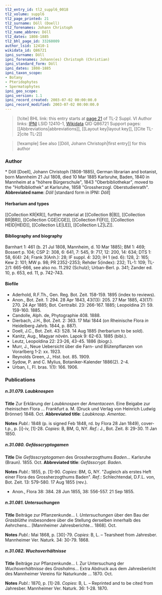 ```yaml
---
tl2_entry_id: tl2_suppl6_0018
tl2_volume: suppl6
tl2_page_printed: 21
tl2_surname: Döll (Doell)
tl2_forenames: Johann Christoph
tl2_name_abbrev: Döll
tl2_dates: 1808-1885
tl2_bhl_page_id: 33260009
author_lsid: 12410-1
wikidata_id: Q86721
ipni_surname: Döll
ipni_forenames: Johann(es) Christoph (Christian)
ipni_standard_form: Döll
ipni_dates: 1808-1885
ipni_taxon_scope: 
- Botany
- Pteridophytes
- Spermatophytes
ipni_geo_scope: 
ipni_version: 1.1
ipni_record_created: 2003-07-02 00:00:00.0
ipni_record_modified: 2003-07-02 00:00:00.0
---
```


> [!cite] BHL link: this entry starts at [page 21](https://www.biodiversitylibrary.org/page/33260009) of TL-2 Suppl. VI
> Author links: [IPNI](https://www.ipni.org/a/12410-1) LSID 12410-1, [Wikidata](https://www.wikidata.org/wiki/Q86721) QID Q86721
> Support pages: [[Abbreviations|abbreviations]], [[Layout key|layout key]], [[Cite TL-2|cite TL-2]]

> [!example] See also [[Döll, Johann Christoph|first entry]] for this author

### Author

\* Döll \[Doell\], Johann Christoph (1808-1885), German librarian and botanist, born Mannheim 21 Jul 1808, died 10 Mar 1885 Karlsruhe, Baden, 1840 in Mannheim at a "höhere Bürgerschule", 1843 "Oberbibliothekar", moved to the "Hofbibliothek" at Karlsruhe, 1858 "Grossherzogl. Oberstudienrath". 
**Abbreviated name**: *Döll* \[standard form in IPNI: *Döll*\]

#### Herbarium and types

[[Collection KR|KR]], further material at [[Collection B|B]], [[Collection BR|BR]], [[Collection CGE|CGE]], [[Collection FI|FI]], [[Collection HEID|HEID]], [[Collection LE|LE]], [[Collection LZ|LZ]].

#### Bibliography and biography

Barnhart 1: 461 (b. 21 Jul 1808, Mannheim, d. 10 Mar 1885); BM 1: 469; Bossert p. 104; CSP 2: 308, 6: 641, 7: 545, 9: 717, 12: 200, 14: 634; DTS 1: 58, 6(4): 24; Frank 3(Anh.): 28; IF suppl. 4: 320; IH 1 (ed. 6): 128, 2: 165; Kew 2: 101; MW p. 98; PR 2352-2353; Rehder 5(index): 232; TL-1: 109; TL-2/1: 665-666, see also no. 11.292 (Schulz); Urban-Berl. p. 341; Zander ed. 10, p. 653, ed. 11, p. 742-743.

#### Biofile

- Aderhold, R.F.Th., Gen. Reg. Bot. Zeit. 158-159. 1895 (index to reviews).
- Anon., Bot. Zeit. 1: 294. 28 Apr 1843, 43(13): 205. 27 Mar 1885, 43(17): 270. 24 Apr 1885; Bot. Centralbl. 23: 266-167. 1885; Leopoldina 21: 59. 159-160. 1885.
- Candolle, Alph. de, Phytographie 408. 1888.
- Dierbach, J.H., Bot. Zeit. 2: 363. 17 Mai 1844 (on Rheinische Flora *in* Heidelberg Jahrb. 1844, p. 887).
- Doell, J.C., Bot. Zeit. 43: 528. 14 Aug 1885 (herbarium to be sold).
- Kanitz, Aug., Magyar növén. Lapok 9: 62-63. 1885 (bibl.).
- Leutz, Leopoldina 22: 23-26, 43-45. 1886 (biogr.).
- Murr, J., Neue Uebersicht über die Farn- und Blütenpflanzen von Vorarlberg 1-2: xx. 1923.
- Reynolds Green, J., Hist. bot. 85. 1909.
- Sydow, P. and C. Mylius, Botaniker-Kalender 1886(2). 2-4.
- Urban, I., Fl. bras. 1(1): 166. 1906.

### Publications

##### n.31.079. Laubknospen

**Title**
Zur Erklärung der *Laubknospen* der *Amentaceen*. Eine Beigabe zur rheinischen Flora ... Frankfurt a. M. (Druck und Verlag von Heinrich Ludwig Brönner) 1848. Oct.
**Abbreviated title**: *Laubknosp. Amentac.*

**Notes**
*Publ*.: 1848 (p. is signed Feb 1848, rd. by Flora 28 Jan 1849), cover-t.p., p. \[i\]-iv, \[1\]-28.
*Copies*: B, BM, G, NY.
*Ref*.: J., Bot. Zeit. 8: 29-30. 11 Jan 1850.

##### n.31.080. Gefässcryptogamen

**Title**
Die *Gefässcryptogamen* des Grossherzogthums *Baden*... Karlsruhe (Braun). 1855. Oct.
**Abbreviated title**: *Gefässcrypt. Baden*.

**Notes**
*Publ*.: 1855, p. \[1\]-90. *Copies*: BM, G, NY. "Zugleich als erstes Heft einer Flora des Grossherzogthums Baden".
*Ref*.: Schlechtendal, D.F.L. von, Bot. Zeit. 13: 579-580. 17 Aug 1855 (rev.).
- Anon., Flora 38: 384. 28 Jun 1855, 38: 556-557. 21 Sep 1855.

##### n.31.081. Untersuchungen

**Title**
Beiträge zur Pflanzenkunde... I. *Untersuchungen* über den Bau der *Grasblüthe* insbesondere über die Stellung derselben innerhalb des Aehrchens... \[Mannheimer Jahresberichte... 1868\]. Oct.

**Notes**
*Publ*.: Mai 1868, p. \[30\]-79. *Copies*: B, L. – Tearsheet from Jahresber. Mannheimer Ver. Naturk. 34: 30-79. 1868.

##### n.31.082. Wuchsverhältnisse

**Title**
Beiträge zur Pflanzenkunde... I. Zur Untersuchung der *Wuchsverhältnisse* des *Grashalms*... Extra Abdruck aus dem Jahresbericht des Mannheimer Vereins für Naturkunde ... 1870. Oct.

**Notes**
*Publ*.: 1870, p. \[1\]-28. *Copies*: B, L. – Reprinted and to be cited from Jahresber. Mannheimer Ver. Naturk. 36: 1-28. 1870.

